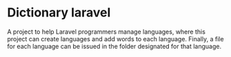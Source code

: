 # Dictionary laravel
A project to help Laravel programmers manage languages, where this project can create languages ​​and add words to each language. Finally, a file for each language can be issued in the folder designated for that language.
